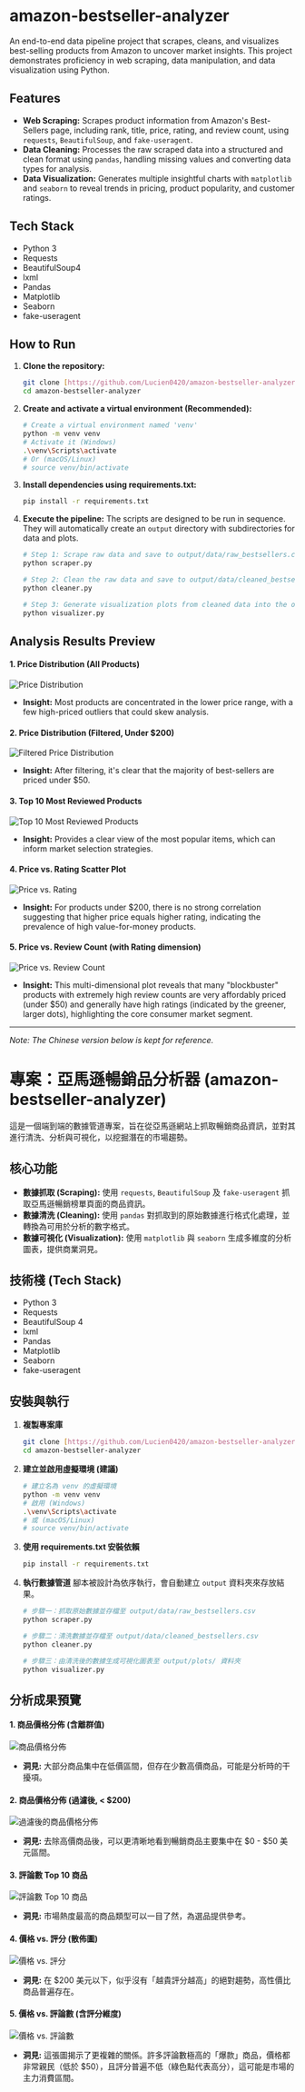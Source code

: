 # amazon-bestseller-analyzer

An end-to-end data pipeline project that scrapes, cleans, and visualizes best-selling products from Amazon to uncover market insights. This project demonstrates proficiency in web scraping, data manipulation, and data visualization using Python.

## Features

* **Web Scraping:** Scrapes product information from Amazon's Best-Sellers page, including rank, title, price, rating, and review count, using `requests`, `BeautifulSoup`, and `fake-useragent`.
* **Data Cleaning:** Processes the raw scraped data into a structured and clean format using `pandas`, handling missing values and converting data types for analysis.
* **Data Visualization:** Generates multiple insightful charts with `matplotlib` and `seaborn` to reveal trends in pricing, product popularity, and customer ratings.

## Tech Stack

* Python 3
* Requests
* BeautifulSoup4
* lxml
* Pandas
* Matplotlib
* Seaborn
* fake-useragent

## How to Run

1.  **Clone the repository:**
    ```bash
    git clone [https://github.com/Lucien0420/amazon-bestseller-analyzer.git](https://github.com/Lucien0420/amazon-bestseller-analyzer.git)
    cd amazon-bestseller-analyzer
    ```
2.  **Create and activate a virtual environment (Recommended):**
    ```bash
    # Create a virtual environment named 'venv'
    python -m venv venv
    # Activate it (Windows)
    .\venv\Scripts\activate
    # Or (macOS/Linux)
    # source venv/bin/activate
    ```
3.  **Install dependencies using requirements.txt:**
    ```bash
    pip install -r requirements.txt
    ```
4.  **Execute the pipeline:**
    The scripts are designed to be run in sequence. They will automatically create an `output` directory with subdirectories for data and plots.
    ```bash
    # Step 1: Scrape raw data and save to output/data/raw_bestsellers.csv
    python scraper.py
    
    # Step 2: Clean the raw data and save to output/data/cleaned_bestsellers.csv
    python cleaner.py
    
    # Step 3: Generate visualization plots from cleaned data into the output/plots/ directory
    python visualizer.py
    ```

## Analysis Results Preview

#### 1. Price Distribution (All Products)
![Price Distribution](assets/price_distribution_full.png)
* **Insight:** Most products are concentrated in the lower price range, with a few high-priced outliers that could skew analysis.

#### 2. Price Distribution (Filtered, Under $200)
![Filtered Price Distribution](assets/price_distribution_filtered.png)
* **Insight:** After filtering, it's clear that the majority of best-sellers are priced under $50.

#### 3. Top 10 Most Reviewed Products
![Top 10 Most Reviewed Products](assets/top_10_most_reviewed.png)
* **Insight:** Provides a clear view of the most popular items, which can inform market selection strategies.

#### 4. Price vs. Rating Scatter Plot
![Price vs. Rating](assets/price_vs_rating.png)
* **Insight:** For products under $200, there is no strong correlation suggesting that higher price equals higher rating, indicating the prevalence of high value-for-money products.

#### 5. Price vs. Review Count (with Rating dimension)
![Price vs. Review Count](assets/price_vs_review_count.png)
* **Insight:** This multi-dimensional plot reveals that many "blockbuster" products with extremely high review counts are very affordably priced (under $50) and generally have high ratings (indicated by the greener, larger dots), highlighting the core consumer market segment.

---
_Note: The Chinese version below is kept for reference._

# 專案：亞馬遜暢銷品分析器 (amazon-bestseller-analyzer)

這是一個端到端的數據管道專案，旨在從亞馬遜網站上抓取暢銷商品資訊，並對其進行清洗、分析與可視化，以挖掘潛在的市場趨勢。

## 核心功能

* **數據抓取 (Scraping):** 使用 `requests`, `BeautifulSoup` 及 `fake-useragent` 抓取亞馬遜暢銷榜單頁面的商品資訊。
* **數據清洗 (Cleaning):** 使用 `pandas` 對抓取到的原始數據進行格式化處理，並轉換為可用於分析的數字格式。
* **數據可視化 (Visualization):** 使用 `matplotlib` 與 `seaborn` 生成多維度的分析圖表，提供商業洞見。

## 技術棧 (Tech Stack)

* Python 3
* Requests
* BeautifulSoup 4
* lxml
* Pandas
* Matplotlib
* Seaborn
* fake-useragent

## 安裝與執行

1.  **複製專案庫**
    ```bash
    git clone [https://github.com/Lucien0420/amazon-bestseller-analyzer.git](https://github.com/Lucien0420/amazon-bestseller-analyzer.git)
    cd amazon-bestseller-analyzer
    ```
2.  **建立並啟用虛擬環境 (建議)**
    ```bash
    # 建立名為 venv 的虛擬環境
    python -m venv venv
    # 啟用 (Windows)
    .\venv\Scripts\activate
    # 或 (macOS/Linux)
    # source venv/bin/activate
    ```
3.  **使用 requirements.txt 安裝依賴**
    ```bash
    pip install -r requirements.txt
    ```
4.  **執行數據管道**
    腳本被設計為依序執行，會自動建立 `output` 資料夾來存放結果。
    ```bash
    # 步驟一：抓取原始數據並存檔至 output/data/raw_bestsellers.csv
    python scraper.py
    
    # 步驟二：清洗數據並存檔至 output/data/cleaned_bestsellers.csv
    python cleaner.py
    
    # 步驟三：由清洗後的數據生成可視化圖表至 output/plots/ 資料夾
    python visualizer.py
    ```

## 分析成果預覽

#### 1. 商品價格分佈 (含離群值)
![商品價格分佈](assets/price_distribution_full.png)
* **洞見:** 大部分商品集中在低價區間，但存在少數高價商品，可能是分析時的干擾項。

#### 2. 商品價格分佈 (過濾後, < $200)
![過濾後的商品價格分佈](assets/price_distribution_filtered.png)
* **洞見:** 去除高價商品後，可以更清晰地看到暢銷商品主要集中在 $0 - $50 美元區間。

#### 3. 評論數 Top 10 商品
![評論數 Top 10 商品](assets/top_10_most_reviewed.png)
* **洞見:** 市場熱度最高的商品類型可以一目了然，為選品提供參考。

#### 4. 價格 vs. 評分 (散佈圖)
![價格 vs. 評分](assets/price_vs_rating.png)
* **洞見:** 在 $200 美元以下，似乎沒有「越貴評分越高」的絕對趨勢，高性價比商品普遍存在。

#### 5. 價格 vs. 評論數 (含評分維度)
![價格 vs. 評論數](assets/price_vs_review_count.png)
* **洞見:** 這張圖揭示了更複雜的關係。許多評論數極高的「爆款」商品，價格都非常親民（低於 $50），且評分普遍不低（綠色點代表高分），這可能是市場的主力消費區間。